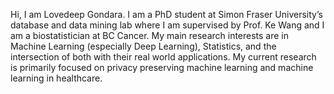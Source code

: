 Hi, I am Lovedeep Gondara. I am a PhD student at Simon Fraser University’s database and data mining lab where I am supervised by Prof. Ke Wang and I am a biostatistician at BC Cancer. My main research interests are in Machine Learning (especially Deep Learning), Statistics, and the intersection of both with their real world applications. My current research is primarily focused on privacy preserving machine learning and machine learning in healthcare.
